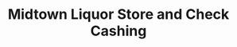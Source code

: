 ---
title: "Midtown Liquor Store and Check Cashing"
url: /atlanta/midtown-liquor-store-and-check-cashing/
shop: alcohol
---